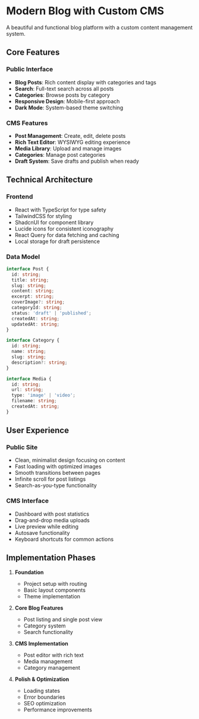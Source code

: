 
# Modern Blog with Custom CMS

A beautiful and functional blog platform with a custom content management system.

## Core Features

### Public Interface
- **Blog Posts**: Rich content display with categories and tags
- **Search**: Full-text search across all posts
- **Categories**: Browse posts by category
- **Responsive Design**: Mobile-first approach
- **Dark Mode**: System-based theme switching

### CMS Features
- **Post Management**: Create, edit, delete posts
- **Rich Text Editor**: WYSIWYG editing experience
- **Media Library**: Upload and manage images
- **Categories**: Manage post categories
- **Draft System**: Save drafts and publish when ready

## Technical Architecture

### Frontend
- React with TypeScript for type safety
- TailwindCSS for styling
- ShadcnUI for component library
- Lucide icons for consistent iconography
- React Query for data fetching and caching
- Local storage for draft persistence

### Data Model

```typescript
interface Post {
  id: string;
  title: string;
  slug: string;
  content: string;
  excerpt: string;
  coverImage?: string;
  categoryId: string;
  status: 'draft' | 'published';
  createdAt: string;
  updatedAt: string;
}

interface Category {
  id: string;
  name: string;
  slug: string;
  description?: string;
}

interface Media {
  id: string;
  url: string;
  type: 'image' | 'video';
  filename: string;
  createdAt: string;
}
```

## User Experience

### Public Site
- Clean, minimalist design focusing on content
- Fast loading with optimized images
- Smooth transitions between pages
- Infinite scroll for post listings
- Search-as-you-type functionality

### CMS Interface
- Dashboard with post statistics
- Drag-and-drop media uploads
- Live preview while editing
- Autosave functionality
- Keyboard shortcuts for common actions

## Implementation Phases

1. **Foundation**
   - Project setup with routing
   - Basic layout components
   - Theme implementation

2. **Core Blog Features**
   - Post listing and single post view
   - Category system
   - Search functionality

3. **CMS Implementation**
   - Post editor with rich text
   - Media management
   - Category management

4. **Polish & Optimization**
   - Loading states
   - Error boundaries
   - SEO optimization
   - Performance improvements